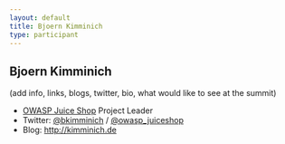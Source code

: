 ```yaml
---
layout: default
title: Bjoern Kimminich
type: participant
---
```


## Bjoern Kimminich

(add info, links, blogs, twitter, bio, what would like to see at the summit)

* [OWASP Juice Shop](https://www.owasp.org/index.php/OWASP_Juice_Shop_Project) Project Leader
* Twitter: [@bkimminich](https://twitter.com/bkimminich) / [@owasp_juiceshop](https://twitter.com/owasp_juiceshop)
* Blog: <http://kimminich.de>